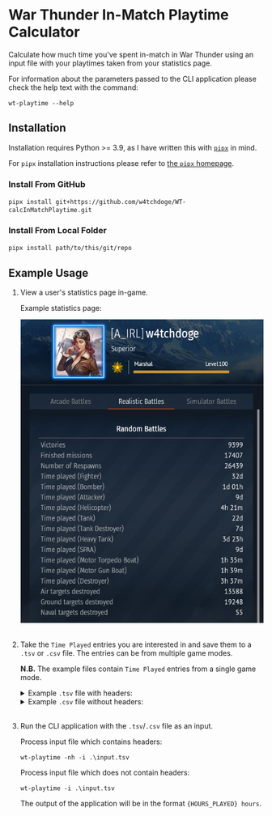 # War Thunder In-Match Playtime Calculator

Calculate how much time you've spent in-match in War Thunder using an input file with your playtimes taken from your statistics page.

For information about the parameters passed to the CLI application please check the help text with the command:
```console
wt-playtime --help
```

## Installation

Installation requires Python >= 3.9, as I have written this with [`pipx`](https://pipx.pypa.io/stable/) in mind.

For `pipx` installation instructions please refer to [the `pipx` homepage](https://pipx.pypa.io/stable/).

### Install From GitHub

```console
pipx install git+https://github.com/w4tchdoge/WT-calcInMatchPlaytime.git
```

### Install From Local Folder

```console
pipx install path/to/this/git/repo
```

## Example Usage

1. View a user's statistics page in-game.

    Example statistics page:

    <img src="./res/my-profile-stats-page.png" width="" height="600px" alt="A screenshot of my statistics page viewing Realistic Battles that has been taken while in War Thunder">
    <br />
    <br />

2. Take the `Time Played` entries you are interested in and save them to a `.tsv` or `.csv` file. The entries can be from multiple game modes.

    **N.B.** The example files contain `Time Played` entries from a single game mode.

    <details>
    <summary> Example <code>.tsv</code> file with headers:</summary>

    ```
    Category	Time Played
    Time played (fighter)	32d
    Time played (Bomber)	1d 01h
    Time played (Attacker)	9d
    Time played (Helicopter)	4h 18m
    Time played (Tank)	22d
    Time played (Tank Destroyer)	7d
    Time played (Heavy Tank)	3d 23h
    Time played (SPAA)	8d
    Time played (Motor Torpedo Boat)	1h 35m
    Time played (Motor Gun Boat)	1h 39m
    Time played (Destroyer)	3h 37m
    ```

    </details>

    <details>
    <summary>Example <code>.csv</code> file without headers:</summary>

    ```
    Time played (fighter), 32d
    Time played (Bomber), 1d 01h
    Time played (Attacker), 9d
    Time played (Helicopter), 4h 18m
    Time played (Tank), 22d
    Time played (Tank Destroyer), 7d
    Time played (Heavy Tank), 3d 23h
    Time played (SPAA), 8d
    Time played (Motor Torpedo Boat), 1h 35m
    Time played (Motor Gun Boat), 1h 39m
    Time played (Destroyer), 3h 37m
    ```

    </details>
    <br />

3. Run the CLI application with the `.tsv`/`.csv` file as an input.

    Process input file which contains headers:
    ```console
    wt-playtime -nh -i .\input.tsv
    ```

    Process input file which does not contain headers:
    ```console
    wt-playtime -i .\input.tsv
    ```

    The output of the application will be in the format `{HOURS_PLAYED} hours`.
